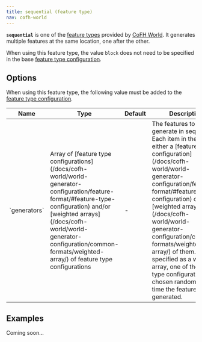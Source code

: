 ```yaml
---
title: sequential (feature type)
nav: cofh-world
---
```


**`sequential`** is one of the [feature
types](/docs/cofh-world/world-generator-configuration/feature-types/) provided
by [CoFH World](/docs/cofh-world/). It generates multiple features at the same
location, one after the other.

When using this feature type, the value `block` does not need to be specified in
the base [feature type
configuration](/docs/cofh-world/world-generator-configuration/feature-format/#feature-type-configuration).


Options
-------

When using this feature type, the following value must be added to the [feature
type
configuration](/docs/cofh-world/world-generator-configuration/feature-format/#feature-type-configuration).

<div class="uk-overflow-container">
    <table class="uk-table uk-table-striped uk-text-small">
        <thead>
            <tr>
                <th>Name</th>
                <th>Type</th>
                <th>Default</th>
                <th>Description</th>
            </tr>
        </thead>
        <tbody>
            <tr>
                <td markdown="span">`generators`</td>
                <td markdown="span">
                    Array of
                    [feature type configurations](/docs/cofh-world/world-generator-configuration/feature-format/#feature-type-configuration)
                    and/or
                    [weighted arrays](/docs/cofh-world/world-generator-configuration/common-formats/weighted-array/)
                    of feature type configurations
                </td>
                <td markdown="span">-</td>
                <td markdown="span">
                    The features to generate in sequence. Each item in the
                    array is either a
                    [feature type configuration](/docs/cofh-world/world-generator-configuration/feature-format/#feature-type-configuration)
                    or a
                    [weighted array](/docs/cofh-world/world-generator-configuration/common-formats/weighted-array/)
                    of them. When specified as a weighted array, one of the
                    feature type configurations is chosen randomly each time the
                    feature is generated.
                </td>
            </tr>
        </tbody>
    </table>
</div>


Examples
--------

Coming soon...
